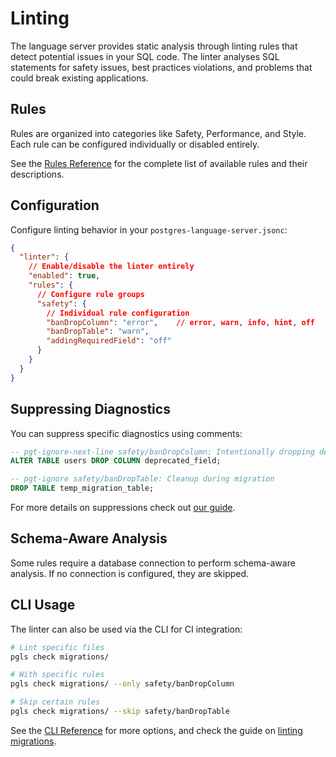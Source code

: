 # Linting

The language server provides static analysis through linting rules that detect potential issues in your SQL code. The linter analyses SQL statements for safety issues, best practices violations, and problems that could break existing applications.

## Rules

Rules are organized into categories like Safety, Performance, and Style. Each rule can be configured individually or disabled entirely.

See the [Rules Reference](../reference/rules.md) for the complete list of available rules and their descriptions.

## Configuration

Configure linting behavior in your `postgres-language-server.jsonc`:

```json
{
  "linter": {
    // Enable/disable the linter entirely
    "enabled": true,
    "rules": {
      // Configure rule groups
      "safety": {
        // Individual rule configuration
        "banDropColumn": "error",    // error, warn, info, hint, off
        "banDropTable": "warn",
        "addingRequiredField": "off"
      }
    }
  }
}
```

## Suppressing Diagnostics

You can suppress specific diagnostics using comments:

```sql
-- pgt-ignore-next-line safety/banDropColumn: Intentionally dropping deprecated column
ALTER TABLE users DROP COLUMN deprecated_field;

-- pgt-ignore safety/banDropTable: Cleanup during migration
DROP TABLE temp_migration_table;
```

For more details on suppressions check out [our guide]('../guides/suppressions.md').

## Schema-Aware Analysis

Some rules require a database connection to perform schema-aware analysis. If no connection is configured, they are skipped.

## CLI Usage

The linter can also be used via the CLI for CI integration:

```bash
# Lint specific files
pgls check migrations/

# With specific rules
pgls check migrations/ --only safety/banDropColumn

# Skip certain rules
pgls check migrations/ --skip safety/banDropTable
```

See the [CLI Reference](../reference/cli.md) for more options, and check the guide on [linting migrations]('../guides/checking_migrations.md').
